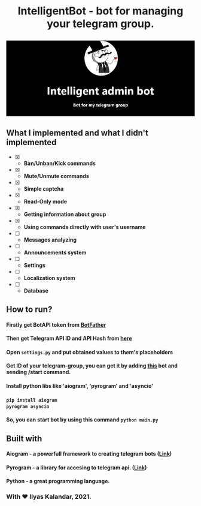 # <p align=center>IntelligentBot - bot for managing your telegram group.</p>
<img src='github/intelligent.png'/> <br>
## What I implemented and what I didn't implemented
 - [x] - <b>Ban/Unban/Kick commands</b>
 - [X] - <b>Mute/Unmute commands</b>
 - [x] - <b>Simple captcha</b>
 - [X] - <b>Read-Only mode</b>
 - [x] - <b>Getting information about group</b>
 - [X] - <b>Using commands directly with user's username</b>
 - [ ] - <b>Messages analyzing</b>
 - [ ] - <b>Announcements system</b>
 - [ ] - <b>Settings</b>
 - [ ] - <b>Localization system</b>
 - [ ] - <b>Database</b>

 ## How to run?
 #### Firstly get BotAPI token from <a href='https://t.me/BotFather'>BotFather</a> <br>
 #### Then get Telegram API ID and API Hash from <a href='https://my.telegram.org/apps'>here</a>
 #### Open <code>settings.py</code> and put obtained values to them's placeholders 
 #### Get ID of your telegram-group, you can get it by adding <a href='https://t.me/my_id_bot'>this</a> bot and sending /start command. 
 #### Install python libs like 'aiogram', 'pyrogram' and 'asyncio'
 #### <code>pip install aiogram pyrogram asyncio</code>
 #### So, you can start bot by using this command <code>python main.py</code>
 
## Built with
#### Aiogram - a powerfull framework to creating telegram bots (<a href='https://pypi.org/project/aiogram/'>Link</a>)
#### Pyrogram - a library for accesing to telegram api. (<a href='https://github.com/pyrogram/pyrogram'>Link</a>)
#### Python - a great programming language.

### With ❤ Ilyas Kalandar, 2021.
